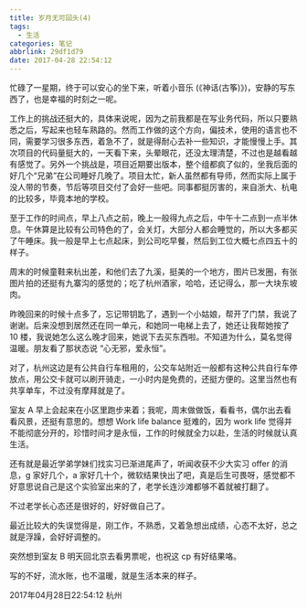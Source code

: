 ```yaml
---
title: 岁月无可回头(4)
tags:
  - 生活
categories: 笔记
abbrlink: 29df1d79
date: 2017-04-28 22:54:12
---
```


忙碌了一星期，终于可以安心的坐下来，听着小音乐 (《神话(古筝)》)，安静的写东西了，也是幸福的时刻之一呢。

工作上的挑战还挺大的，具体来说呢，因为之前我都是在写业务代码，所以只要熟悉之后，写起来也轻车熟路的。然而工作做的这个方向，偏技术，使用的语言也不同，需要学习很多东西，着急不了，就是得耐心去补一些知识，才能慢慢上手。其次项目的代码量挺大的，一天看下来，头晕眼花，还没太理清楚，不过也是越看越有感觉了。另外一个挑战是，项目近期要出版本，整个组都疯了似的，坐我后面的好几个“兄弟”在公司睡好几晚了。项目太忙，新人虽然都有导师，然而实际上属于没人带的节奏，节后等项目交付了会好一些吧。同事都挺厉害的，来自浙大、杭电的比较多，毕竟本地的学校。

至于工作的时间点，早上八点之前，晚上一般得九点之后，中午十二点到一点半休息。午休算是比较有公司特色的了，会关灯，大部分人都会睡觉的，所以大多都买了午睡床。我一般是早上七点起床，到公司吃早餐，然后到工位大概七点四五十的样子。

周末的时候童鞋来杭出差，和他们去了九溪，挺美的一个地方，图片已发圈，有张图片拍的还挺有九寨沟的感觉的；吃了杭州酒家，哈哈，还记得么，那一大块东坡肉。

昨晚回来的时候十点多了，忘记带钥匙了，遇到一个小姑娘，帮开了门禁，我说了谢谢。后来没想到居然还在同一单元，和她同一电梯上去了，她还让我帮她按了 10 楼，我说她怎么这么晚才回来，她说下去买东西啦。不知道为什么，莫名觉得温暖。朋友看了那状态说 “心无邪，爱永恒”。

对了，杭州这边是有公共自行车租用的，公交车站附近一般都有这种公共自行车停放点，用公交卡就可以刷开骑走，一小时内是免费的，还挺方便的。这里当然也有共享单车，不过没有摩拜就是了。

室友 A 早上会起来在小区里跑步来着；我呢，周末做做饭，看看书，偶尔出去看看风景，还挺有意思的。想想 Work life balance 挺难的，因为 work life 觉得并不能彻底分开的，珍惜时间才是永恒，工作的时候就全力以赴，生活的时候就认真生活。

还有就是最近学弟学妹们找实习已渐进尾声了，听闻收获不少大实习 offer 的消息，g 家好几个，a 家好几十个，微软结果快出了吧，真是后生可畏呀，感觉都不好意思说自己是这个实验室出来的了，老学长连沙滩都够不着就被打翻了。

不过老学长心态还是很好的，好好做自己了。

最近比较大的失误觉得是，刚工作，不熟悉，又着急想出成绩，心态不太好，总之就是浮躁，会好好调整的。

突然想到室友 B 明天回北京去看男票呢，也祝这 cp 有好结果咯。

写的不好，流水账，也不温暖，就是生活本来的样子。

2017年04月28日22:54:12 杭州
